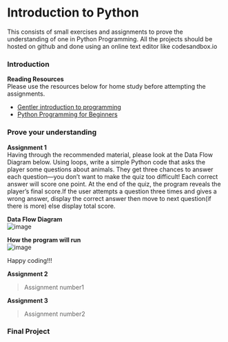 # Introduction to Python

This consists of small exercises and assignments to prove the understanding of one in Python Programming.
All the projects should be hosted on github and done using an online text editor like codesandbox.io



### Introduction
**Reading Resources**  
Please use the resources below for home study before attempting the assignments.
- [Gentler introduction to programming](https://www.freecodecamp.org/news/a-gentler-introduction-to-programming-1f57383a1b2c/)
- [Python Programming for Beginners](https://www.udemy.com/python-programming-beginners/?ranMID=39197&ranEAID=JVFxdTr9V80&ranSiteID=JVFxdTr9V80-HiTlksk6LmMvSwmMKWw25Q&LSNPUBID=JVFxdTr9V80)



### Prove your understanding  
**Assignment 1**  
Having through the recommended material, please look at the Data Flow Diagram below. Using loops, write a simple Python code 
that asks the player some questions about animals. They get three chances to answer each question—you don’t want to make the quiz too difficult! Each correct answer will score one point. At the end of the quiz, the program reveals the player’s final score.If the user attempts a question three times and gives a wrong answer, display the correct answer then move to next question(if there is more) else display total score.  

**Data Flow Diagram**  
![image](https://github.com/BongoHive/intro-python/blob/master/Screenshot%202019-05-27%20at%204.17.29%20PM.png?raw=true)   

  
**How the program will run**  
![image](https://github.com/BongoHive/intro-python/blob/master/Screenshot%202019-05-27%20at%204.18.56%20PM.png?raw=true)   
  

Happy coding!!!

**Assignment 2**
> Assignment number1




**Assignment 3**
> Assignment number2

### Final Project
